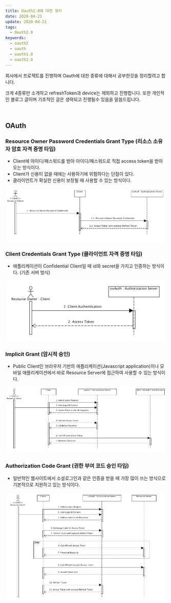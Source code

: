 ```yaml
---
title: Oauth2.0에 대한 정리
date: 2020-04-21
update: 2020-04-21
tags: 
  - Oauth2.0
keywords:
  - oauth2
  - oauth
  - oauth1.0
  - oauth2.0
---
```


회사에서 프로젝트를 진행하며 Oauth에 대한 종류에 대해서 공부한것을 정리할려고 합니다.

크게 4종류만 소개하고 
refreshToken과 device는 제외하고 진행합니다.
또한 개인적인 블로그 글이며 기초적인 글은 생략되고 진행될수 있음을 말씀드립니다. 

<br/>

## OAuth

### Resource Owner Password Credentials Grant Type (리소스 소유자 암호 자격 증명 타입)

 * Client에 아이디/패스워드를 받아 아이디/패스워드로 직접 access token을 받아오는 방식이다.
 * Client가 신용이 없을 때에는 사용하기에 위험하다는 단점이 있다. 
 * 클라이언트가 확실한 신용이 보장될 때 사용할 수 있는 방식이다.

![](ResourceOwnerPasswordCredentialsGrantType.png)

<!-- 
```javascript
['a', 'b', 'c'].includes('a') // true
```

코드를 보면 쉽게 역할을 알 수 있습니다.
배열에 아이템이 존재하는지 Boolean 값을 반환합니다.

이 함수로 이제 `['a','b','c'].indexOf('a') > -1` 대신 좀 더 간결한 코드가 가능합니다. -->

### Client Credentials Grant Type (클라이언트 자격 증명 타입)

 * 애플리케이션이 Confidential Client일 때 id와 secret을 가지고 인증하는 방식이다. (기존 서버 방식)

 ![](ClientCredentialsGrantType.png)

### Implicit Grant (암시적 승인)
 
 * Public Client인 브라우저 기반의 애플리케이션(Javascript application)이나 모바일 애플리케이션에서 바로 Resource Server에 접근하여 사용할 수 있는 방식이다.

 ![](ImplicitGrant.png)


### Authorization Code Grant (권한 부여 코드 승인 타입)

 * 일반적인 웹사이트에서 소셜로그인과 같은 인증을 받을 때 가장 많이 쓰는 방식으로 
   기본적으로 지원하고 있는 방식이다.

 ![](AuthorizationCodeGrant.png)